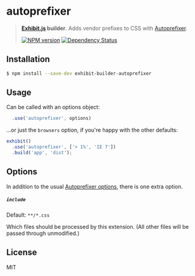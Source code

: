 # autoprefixer

> **[Exhibit.js](https://github.com/exhibitjs/exhibit) builder**. Adds vendor prefixes to CSS with [Autoprefixer](https://github.com/postcss/autoprefixer).
> 
> [![NPM version][npm-image]][npm-url] [![Dependency Status][depstat-image]][depstat-url]

## Installation

```sh
$ npm install --save-dev exhibit-builder-autoprefixer
```


## Usage

Can be called with an options object:

```js
  .use('autoprefixer', options)
```

...or just the `browsers` option, if you're happy with the other defaults:

```js
exhibit()
  .use('autoprefixer', ['> 1%', 'IE 7'])
  .build('app', 'dist');
```


## Options

In addition to the usual [Autoprefixer options](https://github.com/postcss/autoprefixer#options), there is one extra option.

##### `include` 

Default: `**/*.css`

Which files should be processed by this extension. (All other files will be passed through unmodified.)


## License

MIT


<!-- badge URLs -->
[npm-url]: https://npmjs.org/package/exhibit-builder-autoprefixer
[npm-image]: https://img.shields.io/npm/v/exhibit-builder-autoprefixer.svg?style=flat-square

[travis-url]: http://travis-ci.org/exhibitjs/exhibit-builder-autoprefixer
[travis-image]: https://img.shields.io/travis/exhibitjs/exhibit-builder-autoprefixer.svg?style=flat-square

[depstat-url]: https://david-dm.org/exhibitjs/exhibit-builder-autoprefixer
[depstat-image]: https://img.shields.io/david/exhibitjs/exhibit-builder-autoprefixer.svg?style=flat-square
